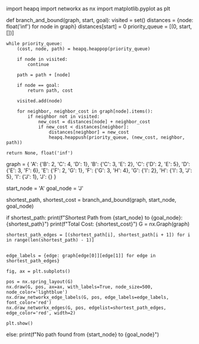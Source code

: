 import heapq
import networkx as nx
import matplotlib.pyplot as plt

def branch_and_bound(graph, start, goal):
    visited = set()
    distances = {node: float('inf') for node in graph}
    distances[start] = 0
    priority_queue = [(0, start, [])]

    while priority_queue:
        (cost, node, path) = heapq.heappop(priority_queue)

        if node in visited:
            continue

        path = path + [node]

        if node == goal:
            return path, cost

        visited.add(node)

        for neighbor, neighbor_cost in graph[node].items():
            if neighbor not in visited:
                new_cost = distances[node] + neighbor_cost
                if new_cost < distances[neighbor]:
                    distances[neighbor] = new_cost
                    heapq.heappush(priority_queue, (new_cost, neighbor, path))

    return None, float('inf')
graph = {
    'A': {'B': 2, 'C': 4, 'D': 1},
    'B': {'C': 3, 'E': 2},
    'C': {'D': 2, 'E': 5},
    'D': {'E': 3, 'F': 6},
    'E': {'F': 2, 'G': 1},
    'F': {'G': 3, 'H': 4},
    'G': {'I': 2},
    'H': {'I': 3, 'J': 5},
    'I': {'J': 1},
    'J': {}
}

start_node = 'A'
goal_node = 'J'

shortest_path, shortest_cost = branch_and_bound(graph, start_node, goal_node)

if shortest_path:
    print(f"Shortest Path from {start_node} to {goal_node}: {shortest_path}")
    print(f"Total Cost: {shortest_cost}")
    G = nx.Graph(graph)

    shortest_path_edges = [(shortest_path[i], shortest_path[i + 1]) for i in range(len(shortest_path) - 1)]


    edge_labels = {edge: graph[edge[0]][edge[1]] for edge in shortest_path_edges}

    fig, ax = plt.subplots()

    pos = nx.spring_layout(G)  
    nx.draw(G, pos, ax=ax, with_labels=True, node_size=500, node_color='lightblue')
    nx.draw_networkx_edge_labels(G, pos, edge_labels=edge_labels, font_color='red')
    nx.draw_networkx_edges(G, pos, edgelist=shortest_path_edges, edge_color='red', width=2)

    plt.show()

else:
    print(f"No path found from {start_node} to {goal_node}")

